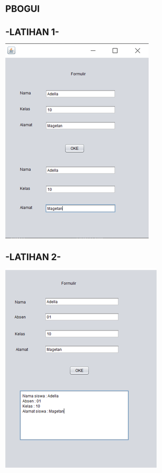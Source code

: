 # PBOGUI
# -LATIHAN 1-
![Alt text](https://github.com/adellaaishwara/PBOGUI/blob/master/GUILat1.PNG)
# -LATIHAN 2-
![Alt text](https://github.com/adellaaishwara/PBOGUI/blob/master/GUILat2.PNG)

